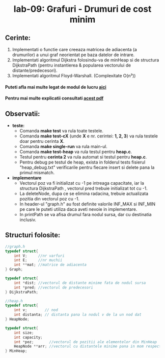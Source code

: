 <h1 align="center">
    lab-09: Grafuri - Drumuri de cost minim
  </h1>

## Cerinte:
1. Implementati o functie care creeaza matricea de adiacenta (a drumurilor) a unui graf neorientat pe baza datelor de intrare.
2. Implementati algoritmul Dijkstra folosindu-va de minHeap si de structura DijkstraPath (pentru instantierea & popularea vectorului de distante/predecesori).
3. Implementati algoritmul Floyd-Warshall. (Complexitate O(n³))

#### Puteti afla mai multe legat de modul de lucru [aici](https://github.com/sda-ab/student-setup#indicatii-rezolvare-laborator)
#### Pentru mai multe explicatii consultati [acest pdf](https://github.com/sda-ab/lab-09-tasks/blob/master/Laboratorul%209%20-%20Dijkstra.pdf)
## Observatii:
  - **teste:**
    - Comanda **make test** va rula toate testele.
    - Comanda **make test-cX** (unde **X** e nr. cerintei: **1, 2, 3**) va rula testele doar pentru cerinta **X**.
    - Comanda **make single-run** va rula main-ul.
    - Comanda **make test-heap** va rula testul pentru **heap.c**.
    - Testul pentru **cerinta 2** va rula automat si testul pentru **heap.c**.
    - Pentru debug pe testul de heap, exista in folderul tests fisierul "heap_debug.txt" verificarile pentru fiecare insert si delete pana la primul mismatch.
  - **implementare**
    - Vectorul poz va fi initializat cu -1 pe intreaga capacitate, iar la structura DijkstraPath , vectorul pred trebuie initializat tot cu -1.
    - La deleteNode, dupa ce se elimina radacina, trebuie actualizata pozitia din vectorul poz cu -1.
    - In header-ul "graph.h" au fost definite valorile INF_MAX si INF_MIN pe care le puteti utiliza daca aveti nevoie in implementare.
    - In printPath se va afisa drumul fara nodul sursa, dar cu destinatia inclusiv.
## Structuri folosite:
```c
//graph.h
typedef struct{
    int V;     //nr varfuri
    int E;     //nr muchii
    int **mat; //matrice de adiacenta
} Graph;

typedef struct{
    int *dist; //vectorul de distante minime fata de nodul sursa
    int *pred; //vectorul de predecesori
} DijkstraPath;

//heap.h
typedef struct{
    int v;        // nod
    int distanta; // distanta pana la nodul v de la un nod dat
} HeapNode;

typedef struct{
    int size;
    int capacity;
    int *poz;       //vectorul de pozitii ale elementelor din MinHeap
    HeapNode **arr; //vectorul cu distantele minime pana in mom respectiv
} MinHeap;
```

